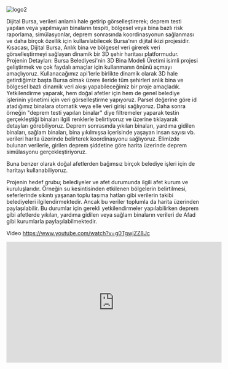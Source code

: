 
![logo2](https://github.com/tahaerel/Deprem_Hackathon/assets/63150746/5864572a-e66c-4b7f-ba21-994f59ee6c87)


Dijital Bursa, verileri anlamlı hale getirip görselleştirerek; deprem testi yapılan veya yapılmayan binaların tespiti, bölgesel veya bina bazlı risk raporlama, simülasyonlar, deprem sonrasında koordinasyonun sağlanması ve daha birçok özellik için kullanılabilecek Bursa'nın dijital ikizi projesidir.
Kısacası, Dijital Bursa, Anlık bina ve bölgesel veri girerek veri görselleştirmeyi sağlayan dinamik bir 3D şehir haritası platformudur. 
Projenin Detayları:
Bursa Belediyesi'nin 3D Bina Modeli Üretimi isimli projesi geliştirmek ve çok faydalı amaçlar için kullanmanın önünü açmayı amaçlıyoruz. Kullanacağımız api’lerle birlikte dinamik olarak 3D hale getirdiğimiz başta Bursa olmak üzere ileride tüm şehirleri anlık bina ve bölgesel bazlı dinamik veri akışı yapabileceğimiz bir proje amaçladık. Yetkilendirme yaparak, hem doğal afetler için hem de genel belediye işlerinin yönetimi için veri görselleştirme yapıyoruz. Parsel değerine göre id atadığımız binalara otomatik veya elle veri girişi sağlıyoruz. Daha sonra örneğin "deprem testi yapılan binalar" diye filtremeler yaparak testin gerçekleştiği binaları ilgili renklerle belirtiyoruz ve üzerine tıklayarak detayları görebiliyoruz. Deprem sonrasında yıkılan binaları, yardıma gidilen binaları, sağlam binaları, bina yıkılmışsa içerisinde yaşayan insan sayısı vb. verileri harita üzerinde belirterek koordinasyonu sağlıyoruz.
Elimizde bulunan verilerle, girilen deprem şiddetine göre harita üzerinde deprem simülasyonu gerçekleştiriyoruz.

Buna benzer olarak doğal afetlerden bağımsız birçok belediye işleri için de haritayı kullanabiliyoruz.


Projenin hedef grubu; belediyeler ve afet durumunda ilgili afet kurum ve kuruluşlarıdır. Örneğin su kesintisinden etkilenen bölgelerin belirtilmesi, seferlerinde sıkıntı yaşanan toplu taşıma hatları gibi verilerin takibi belediyeleri ilgilendirmektedir. Ancak bu veriler toplumla da harita üzerinden paylaşılabilir. Bu durumlar için gerekli yetkilendirmeler yapılabilirken deprem gibi afetlerde yıkılan, yardıma gidilen veya sağlam binaların verileri de Afad gibi kurumlarla paylaşılabilmektedir. 

Video
https://www.youtube.com/watch?v=g0TgwjZZ8Jc

<iframe width="560" height="315" src="https://www.youtube.com/embed/g0TgwjZZ8Jc" title="YouTube video player" frameborder="0" allow="accelerometer; autoplay; clipboard-write; encrypted-media; gyroscope; picture-in-picture; web-share" allowfullscreen></iframe>
